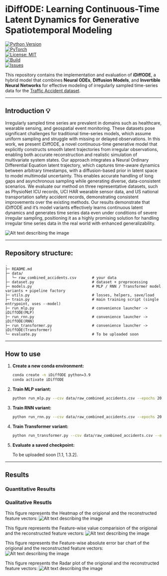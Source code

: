 # iDiffODE: Learning Continuous-Time Latent Dynamics for Generative Spatiotemporal Modeling

[![Python Version](https://img.shields.io/badge/python-3.9%2B-blue.svg)](https://www.python.org/downloads/)  
[![PyTorch](https://img.shields.io/badge/PyTorch-2.0+-ee4c2c.svg?logo=pytorch)](https://pytorch.org/)  
[![License: MIT](https://img.shields.io/badge/License-MIT-green.svg)](LICENSE)  
[![Build](https://img.shields.io/badge/build-passing-brightgreen.svg)]()  
[![Issues](https://img.shields.io/github/issues/yourusername/idiffode.svg)](https://github.com/yourusername/idiffode/issues)  



This repository contains the implementation and evaluation of **iDiffODE**, a hybrid model that combines **Neural ODEs**, **Diffusion Models**, and **Invertible Neural Networks** for effective modeling of irregularly sampled time-series data for the [Traffic Accident dataset](https://www.nhtsa.gov/file-downloads?p=nhtsa/downloads/FARS/).  

---
## Introduction 💡
Irregularly sampled time series are prevalent in domains such as healthcare, wearable sensing, and geospatial event monitoring. These datasets pose significant challenges for traditional time-series models, which assume uniform sampling and struggle with missing or delayed observations. In this work, we present iDiffODE, a novel continuous-time generative model that explicitly constructs smooth latent trajectories from irregular observations, enabling both accurate reconstruction and realistic simulation of multivariate system states. Our approach integrates a Neural Ordinary Differential Equation latent trajectory, which captures time-aware dynamics between arbitrary timestamps, with a diffusion-based prior in latent space to
model multimodal uncertainty. This enables accurate handling of long gaps and asynchronous sampling while generating diverse, data-consistent scenarios. We evaluate our method on three representative datasets, such as PhysioNet ICU records, UCI HAR wearable sensor data, and US national transportation safety accident records, demonstrating consistent improvements over the existing methods. Our results demonstrate that iDiffODE and it’s model variants effectively learns continuous latent dynamics and generates time series data even under conditions of severe irregular sampling, positioning it as a highly promising solution for handling irregular time series data in the real world with enhanced generalizability.

![Alt text describing the image](https://i.postimg.cc/k51xpZzX/iDiffODE.png)

---

## Repository structure:
```text
.
├─ README.md
├─ data/
│  └─ raw_combined_accidents.csv       # your data
├─ dataset.py                          # dataset + preprocessing
├─ models.py                           # MLP / RNN / Transformer model variants + pipeline factory
├─ utils.py                            # losses, helpers, save/load
├─ train.py                            # main training script (single entrypoint, uses --model)
├─ run_mlp.py                          # convenience launcher -> iDiffODE(MLP)
├─ run_rnn.py                          # convenience launcher -> iDiffODE(RNN)
├─ run_transformer.py                  # convenience launcher -> iDiffODE(Transformer)
└─ evaluate.py                         # To be uploaded soon

```
---

## How to use

1.  **Create a new conda environment:**
    ```bash
    conda create -n iDiffODE python=3.9
    conda activate iDiffODE
    ```

2.  **Train MLP variant:**
    ```bash
    python run_mlp.py --csv data/raw_combined_accidents.csv --epochs 200 --bs 32
    ```

3.  **Train RNN variant:**
    ```bash
    python run_rnn.py --csv data/raw_combined_accidents.csv --epochs 200 --bs 32
    ```

4.  **Train Transformer variant:**
    ```bash
    python run_transformer.py --csv data/raw_combined_accidents.csv --epochs 200 --bs 16 --nhead 4 --nlayers 2
    ```

5.  **Evaluate a saved checkpoint:**

    To be uploaded soon [1.1, 1.3.2].

---

## Results

### Quantitative Results



### Qualitative Resutls

This figure represents the Heatmap of the origional and the reconstructed feature vectors:
![Alt text describing the image](https://i.postimg.cc/hjty1YXh/Reconstructed-Heatmaps.png)


This figure represents the Feature-wise value comparision of the origional and the reconstructed feature vectors:
![Alt text describing the image](https://i.postimg.cc/Jz7pLgQx/Featurewise-value-comparision.png)

This figure represents the Feature-wise absolute error bar chart of the origional and the reconstructed feature vectors:
![Alt text describing the image](https://i.postimg.cc/0jqCHHQp/Featurewise-absolute-error.png)

This figure represents the Radar plot of the origional and the reconstructed feature vectors:
![Alt text describing the image](https://i.postimg.cc/yxXTqXg2/radar-plot.png)


